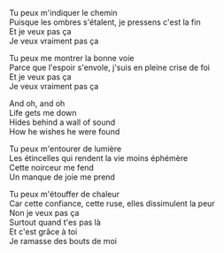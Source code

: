 Tu peux m'indiquer le chemin<br/>
Puisque les ombres s'étalent, je pressens c'est la fin<br/>
Et je veux pas ça<br/>
Je veux vraiment pas ça

Tu peux me montrer la bonne voie<br/>
Parce que l'espoir s'envole, j'suis en pleine crise de foi<br/>
Et je veux pas ça<br/>
Je veux vraiment pas ça

And oh, and oh<br/>
Life gets me down<br/>
Hides behind a wall of sound<br/>
How he wishes he were found

Tu peux m'entourer de lumière<br/>
Les étincelles qui rendent la vie moins éphémère<br/>
Cette noirceur me fend<br/>
Un manque de joie me prend

Tu peux m'étouffer de chaleur<br/>
Car cette confiance, cette ruse, elles dissimulent la peur<br/>
Non je veux pas ça<br/>
Surtout quand t'es pas là<br/>
Et c'est grâce à toi<br/>
Je ramasse des bouts de moi


